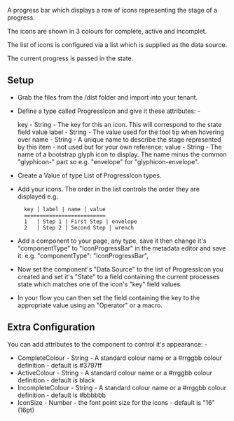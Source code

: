 A progress bar which displays a row of icons representing the stage of a progress.

The icons are shown in 3 colours for complete, active and incomplet.

The list of icons is configured via a list which is supplied as the data source.

The current progress is passed in the state.

## Setup

- Grab the files from the /dist folder and import into your tenant.

- Define a type called ProgressIcon and give it these attributes: -

    key - String - The key for this an icon.  This will correspond to the state field value
    label - String - The value used for the tool tip when hovering over
    name - String - A unique name to describe the stage represented by this item - not used but for your own reference;
    value - String - The name of a bootstrap glyph icon to display.  The name minus the common "glyphicon-" part so e.g. "envelope" for "glyphicon-envelope".

- Create a Value of type List of ProgressIcon types. 

- Add your icons.  The order in the list controls the order they are displayed e.g.
        
        key | label | name | value
        ==========================
        1   | Step 1 | First Step | envelope
        2   | Step 2 | Second Step | wrench

- Add a component to your page, any type, save it then change it's "componentType" to "IconProgressBar" in the metadata editor and save it.
e.g. 
            "componentType": "IconProgressBar",

- Now set the component's "Data Source" to the list of ProgressIcon you created and set it's "State" to a field containing the current processes state which matches one of the icon's "key" field values.

- In your flow you can then set the field containing the key to the appropriate value using an "Operator" or a macro.



## Extra Configuration

You can add attributes to the component to control it's appearance: -

- CompleteColour  - String - A standard colour name or a #rrggbb colour definition - default is #3797ff
- ActiveColour  - String - A standard colour name or a #rrggbb colour definition - default is black
- IncompleteColour  - String - A standard colour name or a #rrggbb colour definition - default is #bbbbbb
- IconSize    - Number - the font point size for the icons - default is "16" (16pt)

